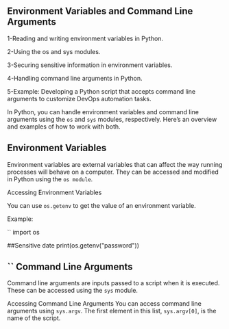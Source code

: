 Environment Variables and Command Line Arguments
---------------------------------------------------------------------
1-Reading and writing environment variables in Python.

2-Using the os and sys modules.

3-Securing sensitive information in environment variables.

4-Handling command line arguments in Python.

5-Example: Developing a Python script that accepts command line arguments to customize DevOps automation tasks.


In Python, you can handle environment variables and command line arguments using the `os` and `sys` modules, respectively. Here’s an overview and examples of how to work with both.

Environment Variables
---------------------
Environment variables are external variables that can affect the way running processes will behave on a computer. They can be accessed and modified in Python using the `os module`.

Accessing Environment Variables

You can use `os.getenv` to get the value of an environment variable.

Example:

``
import os

##Sensitive date
print(os.getenv("password"))

``
Command Line Arguments
----------------------

Command line arguments are inputs passed to a script when it is executed. These can be accessed using the `sys` module.

Accessing Command Line Arguments
You can access command line arguments using `sys.argv`. The first element in this list, `sys.argv[0]`, is the name of the script.



